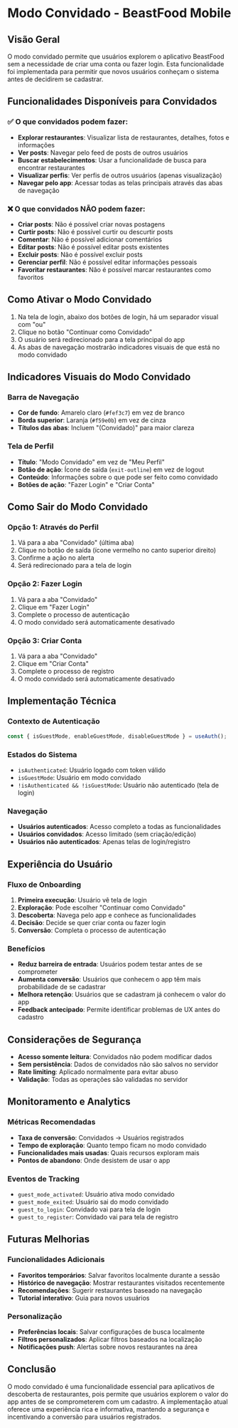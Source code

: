 # Modo Convidado - BeastFood Mobile

## Visão Geral

O modo convidado permite que usuários explorem o aplicativo BeastFood sem a necessidade de criar uma conta ou fazer login. Esta funcionalidade foi implementada para permitir que novos usuários conheçam o sistema antes de decidirem se cadastrar.

## Funcionalidades Disponíveis para Convidados

### ✅ O que convidados podem fazer:

- **Explorar restaurantes**: Visualizar lista de restaurantes, detalhes, fotos e informações
- **Ver posts**: Navegar pelo feed de posts de outros usuários
- **Buscar estabelecimentos**: Usar a funcionalidade de busca para encontrar restaurantes
- **Visualizar perfis**: Ver perfis de outros usuários (apenas visualização)
- **Navegar pelo app**: Acessar todas as telas principais através das abas de navegação

### ❌ O que convidados NÃO podem fazer:

- **Criar posts**: Não é possível criar novas postagens
- **Curtir posts**: Não é possível curtir ou descurtir posts
- **Comentar**: Não é possível adicionar comentários
- **Editar posts**: Não é possível editar posts existentes
- **Excluir posts**: Não é possível excluir posts
- **Gerenciar perfil**: Não é possível editar informações pessoais
- **Favoritar restaurantes**: Não é possível marcar restaurantes como favoritos

## Como Ativar o Modo Convidado

1. Na tela de login, abaixo dos botões de login, há um separador visual com "ou"
2. Clique no botão "Continuar como Convidado"
3. O usuário será redirecionado para a tela principal do app
4. As abas de navegação mostrarão indicadores visuais de que está no modo convidado

## Indicadores Visuais do Modo Convidado

### Barra de Navegação
- **Cor de fundo**: Amarelo claro (`#fef3c7`) em vez de branco
- **Borda superior**: Laranja (`#f59e0b`) em vez de cinza
- **Títulos das abas**: Incluem "(Convidado)" para maior clareza

### Tela de Perfil
- **Título**: "Modo Convidado" em vez de "Meu Perfil"
- **Botão de ação**: Ícone de saída (`exit-outline`) em vez de logout
- **Conteúdo**: Informações sobre o que pode ser feito como convidado
- **Botões de ação**: "Fazer Login" e "Criar Conta"

## Como Sair do Modo Convidado

### Opção 1: Através do Perfil
1. Vá para a aba "Convidado" (última aba)
2. Clique no botão de saída (ícone vermelho no canto superior direito)
3. Confirme a ação no alerta
4. Será redirecionado para a tela de login

### Opção 2: Fazer Login
1. Vá para a aba "Convidado"
2. Clique em "Fazer Login"
3. Complete o processo de autenticação
4. O modo convidado será automaticamente desativado

### Opção 3: Criar Conta
1. Vá para a aba "Convidado"
2. Clique em "Criar Conta"
3. Complete o processo de registro
4. O modo convidado será automaticamente desativado

## Implementação Técnica

### Contexto de Autenticação
```javascript
const { isGuestMode, enableGuestMode, disableGuestMode } = useAuth();
```

### Estados do Sistema
- `isAuthenticated`: Usuário logado com token válido
- `isGuestMode`: Usuário em modo convidado
- `!isAuthenticated && !isGuestMode`: Usuário não autenticado (tela de login)

### Navegação
- **Usuários autenticados**: Acesso completo a todas as funcionalidades
- **Usuários convidados**: Acesso limitado (sem criação/edição)
- **Usuários não autenticados**: Apenas telas de login/registro

## Experiência do Usuário

### Fluxo de Onboarding
1. **Primeira execução**: Usuário vê tela de login
2. **Exploração**: Pode escolher "Continuar como Convidado"
3. **Descoberta**: Navega pelo app e conhece as funcionalidades
4. **Decisão**: Decide se quer criar conta ou fazer login
5. **Conversão**: Completa o processo de autenticação

### Benefícios
- **Reduz barreira de entrada**: Usuários podem testar antes de se comprometer
- **Aumenta conversão**: Usuários que conhecem o app têm mais probabilidade de se cadastrar
- **Melhora retenção**: Usuários que se cadastram já conhecem o valor do app
- **Feedback antecipado**: Permite identificar problemas de UX antes do cadastro

## Considerações de Segurança

- **Acesso somente leitura**: Convidados não podem modificar dados
- **Sem persistência**: Dados de convidados não são salvos no servidor
- **Rate limiting**: Aplicado normalmente para evitar abuso
- **Validação**: Todas as operações são validadas no servidor

## Monitoramento e Analytics

### Métricas Recomendadas
- **Taxa de conversão**: Convidados → Usuários registrados
- **Tempo de exploração**: Quanto tempo ficam no modo convidado
- **Funcionalidades mais usadas**: Quais recursos exploram mais
- **Pontos de abandono**: Onde desistem de usar o app

### Eventos de Tracking
- `guest_mode_activated`: Usuário ativa modo convidado
- `guest_mode_exited`: Usuário sai do modo convidado
- `guest_to_login`: Convidado vai para tela de login
- `guest_to_register`: Convidado vai para tela de registro

## Futuras Melhorias

### Funcionalidades Adicionais
- **Favoritos temporários**: Salvar favoritos localmente durante a sessão
- **Histórico de navegação**: Mostrar restaurantes visitados recentemente
- **Recomendações**: Sugerir restaurantes baseado na navegação
- **Tutorial interativo**: Guia para novos usuários

### Personalização
- **Preferências locais**: Salvar configurações de busca localmente
- **Filtros personalizados**: Aplicar filtros baseados na localização
- **Notificações push**: Alertas sobre novos restaurantes na área

## Conclusão

O modo convidado é uma funcionalidade essencial para aplicativos de descoberta de restaurantes, pois permite que usuários explorem o valor do app antes de se comprometerem com um cadastro. A implementação atual oferece uma experiência rica e informativa, mantendo a segurança e incentivando a conversão para usuários registrados.
